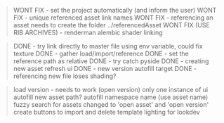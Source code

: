 > WONT FIX - set the project automatically (and inform the user)
> WONT FIX - unique referenced asset link names
> WONT FIX - referencing an asset needs to create the folder ../referencedAsset
> WONT FIX (USE RIB ARCHIVES) - renderman alembic shader linking

> DONE - try link directly to master file using env variable, could fix texture
> DONE - gather load/import/reference
> DONE - set the reference path as relative
> DONE - try catch pyside
> DONE - creating new asset refresh ui
> DONE - new version autofill target
> DONE - referencing new file loses shading?

> load version - needs to work (open version)
> only one instance of ui
> autofill new asset path?
> autofill namespace name (use asset name)
> fuzzy search for assets
> changed to 'open asset' and 'open version'
> create buttons to import and delete template lighting for lookdev
